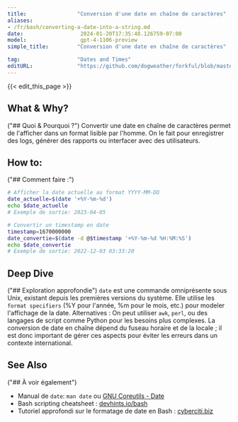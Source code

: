 ```yaml
---
title:                "Conversion d'une date en chaîne de caractères"
aliases:
- /fr/bash/converting-a-date-into-a-string.md
date:                  2024-01-20T17:35:48.126759-07:00
model:                 gpt-4-1106-preview
simple_title:         "Conversion d'une date en chaîne de caractères"

tag:                  "Dates and Times"
editURL:              "https://github.com/dogweather/forkful/blob/master/content/fr/bash/converting-a-date-into-a-string.md"
---
```


{{< edit_this_page >}}

## What & Why?
("## Quoi & Pourquoi ?")
Convertir une date en chaîne de caractères permet de l'afficher dans un format lisible par l'homme. On le fait pour enregistrer des logs, générer des rapports ou interfacer avec des utilisateurs.

## How to:
("## Comment faire :")
```Bash
# Afficher la date actuelle au format YYYY-MM-DD
date_actuelle=$(date '+%Y-%m-%d')
echo $date_actuelle
# Exemple de sortie: 2023-04-05

# Convertir un timestamp en date
timestamp=1670000000
date_convertie=$(date -d @$timestamp '+%Y-%m-%d %H:%M:%S')
echo $date_convertie
# Exemple de sortie: 2022-12-03 03:33:20
```

## Deep Dive
("## Exploration approfondie")
`date` est une commande omniprésente sous Unix, existant depuis les premières versions du système. Elle utilise les `format specifiers` (%Y pour l'année, %m pour le mois, etc.) pour modeler l'affichage de la date. 
Alternatives : On peut utiliser `awk`, `perl`, ou des langages de script comme Python pour les besoins plus complexes. La conversion de date en chaîne dépend du fuseau horaire et de la locale ; il est donc important de gérer ces aspects pour éviter les erreurs dans un contexte international.

## See Also
("## À voir également")
- Manual de `date`: `man date` ou [GNU Coreutils - Date](https://www.gnu.org/software/coreutils/manual/html_node/date-invocation.html)
- Bash scripting cheatsheet : [devhints.io/bash](https://devhints.io/bash)
- Tutoriel approfondi sur le formatage de date en Bash : [cyberciti.biz](https://www.cyberciti.biz/faq/linux-unix-formatting-dates-for-display/)
